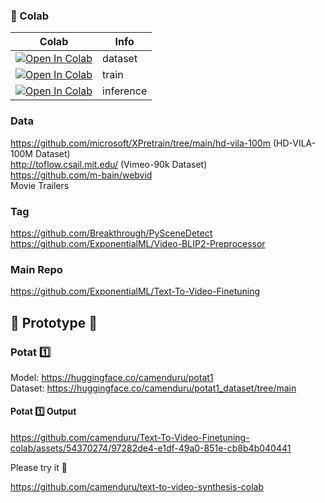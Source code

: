 ### 🦒 Colab

| Colab | Info
| --- | --- |
[![Open In Colab](https://colab.research.google.com/assets/colab-badge.svg)](https://colab.research.google.com/github/camenduru/Text-To-Video-Finetuning-colab/blob/main/dataset.ipynb) | dataset
[![Open In Colab](https://colab.research.google.com/assets/colab-badge.svg)](https://colab.research.google.com/github/camenduru/Text-To-Video-Finetuning-colab/blob/main/train.ipynb) | train
[![Open In Colab](https://colab.research.google.com/assets/colab-badge.svg)](https://colab.research.google.com/github/camenduru/Text-To-Video-Finetuning-colab/blob/main/inference.ipynb) | inference

### Data
https://github.com/microsoft/XPretrain/tree/main/hd-vila-100m (HD-VILA-100M Dataset) <br />
http://toflow.csail.mit.edu/ (Vimeo-90k Dataset) <br /> 
https://github.com/m-bain/webvid <br />
Movie Trailers <br />

### Tag
https://github.com/Breakthrough/PySceneDetect <br />
https://github.com/ExponentialML/Video-BLIP2-Preprocessor <br />

### Main Repo
https://github.com/ExponentialML/Text-To-Video-Finetuning <br />

## 🚦 Prototype 🚦
### Potat 1️⃣
Model: https://huggingface.co/camenduru/potat1 <br />
Dataset: https://huggingface.co/camenduru/potat1_dataset/tree/main <br />
#### Potat 1️⃣ Output

https://github.com/camenduru/Text-To-Video-Finetuning-colab/assets/54370274/97282de4-e1df-49a0-851e-cb8b4b040441

Please try it 🐣 <br />

https://github.com/camenduru/text-to-video-synthesis-colab
